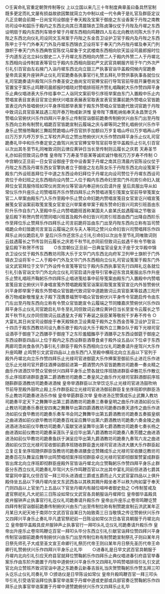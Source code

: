 <!-- { "loadSidebar": true } -->
○壬寅命礼官重定朝贺传制等仪  上以立国以来几三十年制度典章虽曰备具然官制既多更定而礼文屡有损益故欲因繁就简立为中制以成一代令典于是礼官及群臣定议凡正旦朝会前期一日尚宝司设御座于奉天殿及宝案于御座之东设香案于丹陛之南教坊司设中和韶乐于殿内之东西北向其日清晨锦衣卫陈卤簿仪仗于丹陛及丹墀之东西设明扇于殿内东西列车辂步辇于丹墀东西相向鸣鞭四人左右北向教坊司陈大乐于丹陛之东西北向仪礼司设同文玉帛案于丹陛之东金吾卫设护卫官于殿内及丹陛之东西陈甲士于午门外奉天门外及丹墀东西锦衣卫设将军于奉天门外丹陛丹墀及奉天门列旗帜于奉天门外东西典牧官陈仗马犀象于文武楼南东西相向钦天监设司晨郎报时位于内道东近北立紏仪御史二人于丹墀北东西相向内赞二人于殿内外赞二人于丹墀北东西相向设传制宣表等官位于殿内东西相向鼓初严文武官具朝服齐班于午门外次严引礼引百官由左右掖门入诣丹墀东西北向立鼓三严执事官诣华盖殿伺候内官跪奏  皇帝具衮冕升座钟声止仪礼司官跪奏各执事官行礼赞五拜礼毕赞供事执事各就位仪礼司官跪奏请升殿驾兴乐作奏圣安之曲尚宝司官捧宝前行导驾官前导扇开廉卷尚宝官置宝于案乐止鸣鞭司晨郎报时唱晓对赞唱排班班齐赞礼唱鞠躬大乐作赞四拜平身乐止典仪唱进表大乐作给事中二人诣同文案前导引序班举案由东门入置殿中乐止内赞唱宣表目宣表目官宣讫俯伏兴唱宣表展表官取表宣表官至薕前跪外赞唱众官皆跪宣表讫内外皆唱俯伏兴平身序班郎举表案于殿东外赞唱众官皆跪代致词官跪于丹陛中致词云具官臣某兹遇三阳开泰万物咸新洪惟  皇帝陛下膺乾纳佑奉天永昌贺讫外赞唱众官俯伏兴乐作四拜兴平身乐止传制官诣御前跪奏传制俯伏兴由东门出至丹陛东西向立称有制赞礼唱跪百官皆跪宣制云履端之庆与卿等同之赞礼唱俯伏兴乐作平身乐止赞搢笏鞠躬三舞蹈赞跪唱山呼百官拱手加额曰万岁复唱山呼曰万岁唱再山呼曰万万岁凡呼万岁乐工军校齐声应之赞出笏俯伏兴大乐作赞四拜平身乐止仪礼司官跪奏礼毕中和乐作奏定安之曲驾兴尚宝官捧宝导驾官前导至华盖殿乐止引礼引百官以次出其冬至节礼同唯致词则云律应黄钟日当长至传制则云履长之庆若  天寿圣节礼亦如前但致词云恭惟  皇帝陛下万寿圣节臣某等诚欢诚忭敬祝万万岁寿不传制
○中宫朝仪正旦前一日女官设御座于宫中设香案于丹墀之南其日清晨内官陈设仪仗于丹陛之东西及丹墀东西女官擎执者立于御座之左右陈女乐于丹陛东西北向设笺案于殿东门外设班首拜位于中道之东西设命妇拜位于丹墀北向设司赞位于丹墀东西设司宾位于命妇班之北东西相向设内赞二人位于殿内东西命妇至宫门外司宾引命妇入就拜位女官具服侍班如常仪尚宫尚仪等官诣内奉迎尚仪启请升座  皇后具服出导从如常仪乐作升座乐止司赞唱班齐乐作赞四拜乐止外赞唱进笺引笺案女官前导举笺案女官二人举案由殿东门入乐作至殿中乐止赞众命妇跪内赞唱宣笺目女官宣讫兴唱宣笺展笺女官诣案前取笺宣笺女官宣讫兴举案者举案于殿东赞命妇皆兴司宾引班首由东阶升乐作自东门入至殿中乐止内赞唱跪班首称某国夫人妾某氏兹遇履端之节敬诣  皇后殿下称贺内赞司赞同唱兴班首及殿外命妇皆兴司宾引班首由西门出降自西阶乐作至拜位乐止赞拜乐作四拜乐止司言前跪将旨由东门出至丹陛东西向立称有旨司赞唱跪众命妇皆跪司言宣旨云履端之庆与夫人等同之赞兴众命妇皆兴司赞唱拜乐作四拜乐止尚仪跪启礼毕  皇后兴乐作还宫乐止引礼引命妇以次出冬至节礼同唯致词则云兹遇履长之节传旨则云履长之庆若千秋节礼亦同前但致词云兹遇千秋令节敬诣  皇后殿下称贺不传旨
　　○东宫朝仪正旦前一日典玺官设皇太子座于文华殿中锦衣卫设仪仗于殿外东西教坊司陈大乐于文华门内东西北向府军卫列甲士旗帜于门外锦衣卫设将军十二人于殿中门外及文华门外东西相向立仪礼司官设笺案于殿东门外设文武官拜位于文华门外设传令宣笺等官位于殿内东西执事官先行四拜礼讫各就位引礼引各官诣文华门外北向立仪礼司官启请升座导引官奉迎东宫具冕服出乐作升座乐止赞礼唱班齐鞠躬乐作四拜乐止唱进笺给事中前导笺案由殿东门入置殿中内赞唱宣笺目宣讫俯伏兴平身唱宣笺外赞唱跪殿笺官诣案前取笺宣笺官宣讫内外皆赞俯伏兴平身即举案于殿东外赞唱众官皆跪代致词官中道跪致词云具官臣某等兹遇三阳开泰万物咸新敬惟皇太子殿下茂膺景福贺毕唱众官皆俯伏兴平身传令官跪启传令由东门左出至丹陛东西向立称有令赞众官皆跪宣令云履端之节同臻嘉庆赞俯伏兴乐作四拜平身乐止仪礼司官跪启礼毕冬至礼同但致词云律应黄钟日当长至宣令云履长之节其千秋节礼仪亦同但致词云兹遇皇太子殿下寿诞之辰臣某等敬祝千岁寿不传令
○大宴礼其日尚宝司设御座于奉天殿锦衣卫设黄麾于殿外之东西金吾等卫设护卫官二十四员于殿东西教坊司设九奏乐歌于殿内设大乐于殿外立三舞杂队于殿下光禄司官设酒亭于御座下之西膳亭于御座下之东珍羞醯醢亭于酒膳亭之东西设御筵于御座之东西设群臣四品以上位于殿内之东西设群臣酒尊食桌于殿外设五品以下位卓于东西两廊司壶尚食各供乃事引礼引群臣于殿外东西相向立仪礼司跪奏请升座驾兴大乐作升座鸣鞭  止鸣赞引文武官四品以上由东西门入至殿中横班北向立五品以下官列于殿外丹墀北向立乐作赞四拜乐止光禄司官进御筵大乐作捧案至御前乐止进花乐作进讫乐止光禄司官开爵往酒捧诣御前进第一爵酒赞内外官皆跪教坊司跪奏一奏炎精之曲乐作进酒饮毕赞众官俯伏兴四拜平身乐止赞各就位序班随进群臣卓散花乐作散讫乐止序班即进群臣盏第二爵酒教坊司跪奏二奏皇风之曲乐作光禄司官斟酒御前序班随斟群臣酒教坊司跪奏进酒候  皇帝举酒群臣以次举饮讫乐止光禄司官进汤鼓吹响节前导至殿外鼓吹止殿上乐作群臣起立光禄司官进汤御前群臣复坐序班即供群臣汤乐止教坊司跪奏进汤乐作候  皇帝举筯群臣次举  皇帝进汤讫赞馔成乐止武舞入教坊司跪奏平定天下之舞舞毕出第三爵酒教坊司跪奏三奏眷皇明之曲乐作进酒如前仪乐止教坊司跪奏乐奏抚安四夷之舞舞毕出第四爵酒教坊司跪奏四奏天道传之曲乐作进汤如前仪食毕教坊司跪奏乐奏车书会同之舞舞毕出第五爵酒教坊司跪奏五奏振皇纲之曲进酒如前仪欲毕教坊司跪奏百戏呈应舞毕出第六爵酒教坊司跪奏六奏金陵之曲进酒进汤如前仪毕教坊司跪奏八蛮献宝进呈舞毕出第七爵酒教坊司跪奏七奏长杨之曲进酒如前仪教坊司跪奏采莲队子呈应毕出第八爵酒教坊司跪奏八奏芳醴之曲进酒进汤如前仪毕教坊司跪奏鱼跃于渊呈应毕出第九爵酒教坊司跪奏九奏驾六龙之曲进酒如前仪饮讫光禄司官收御前爵序班随收群臣盏光禄司官进汤进大膳大乐作群臣起立复讫复坐序班随供群臣饭教坊司跪奏进膳食讫赞饍成乐止光禄司官收膳讫教坊司跪奏百花队舞呈应舞毕出鸣赞唱彻案序班彻群臣卓讫光禄司官即彻御案赞宴成群臣皆出席北向立序班即彻群臣座殿外官皆诣丹墀北向立赞鞠躬乐作赞四拜平身乐止群臣分东西立仪礼司跪奏礼毕驾兴大乐作鸣鞭百官以次出其中宴礼同前但进酒七爵其常宴同中宴礼仪但百官一拜三叩头进酒或三爵或五爵而止凡文武官宴四品以上俱升殿侍坐五品以下俱丹墀内坐文东武西各以其秩其赐升殿坐者不以秩为拘如宴于奉天门则四品以上官坐门上五品以下官坐丹墀内有越位喧哗者御史劾之
○传制誓戒及遣官祭祀礼凡大祀前三日陈设如常仪文武官各具朝服诣丹墀拜位  皇帝御华盖殿具皮弁服钟声止执事官行礼讫仪礼司跪奏请升殿乐作  皇帝出升座乐止卷帘鸣鞭讫赞四拜传制官诣御前跪奏传制俯伏兴由东门出至传制位称有制赞跪宣制云洪武某年正月某日大祀天地于南郊尔文武百官自某日为始致斋三日当敬慎之传讫赞俯伏兴乐作又四拜兴平身乐止奏礼毕凡遣官祭祀前一日陈设如常仪次日各官具朝服于丹墀北向立  皇帝御华盖殿具皮弁服钟声止执事官行一拜叩头礼讫仪礼司跪奏请升殿乐作  皇帝出升座乐止卷帘鸣鞭讫百官一拜叩头毕分东西立引礼引献官诣拜位赞四拜兴平身传制官诣御前跪奏传制俯伏兴由东门出至传制位称有制赞跪宣制祭孔子则曰某年月日祭先师孔子大成至圣文宣王命卿行礼祭历代帝王则曰某年月日祭先圣历代帝王命卿行礼赞俯伏兴乐作四拜兴平身乐止礼毕
　　○进春礼是日早文武百官具朝服于丹墀内北向引礼引应天府县官就拜位赞鞠躬乐作四拜乐止典仪唱进春引府县官举春案乐作由东阶升跪置于丹陛中道俯伏兴平身乐作又四拜礼毕鸣赞唱排班引礼引文武官北向立赞班齐致词官诣中道之东跪奏云新春吉辰礼当庆贺赞鞠躬乐作赞五拜三叩头讫乐止仪礼司奏礼毕
○颁诰仪是日早陈设如常仪  皇帝升殿鸣鞭百官一拜三叩头毕引礼引受诰官诣拜位执事官举诰案于丹墀中道或吏部或兵部官奏讫赞鞠躬乐作四拜乐止执事官举诰案置于丹墀中道赞跪俯伏兴乐作又四拜乐止礼毕
